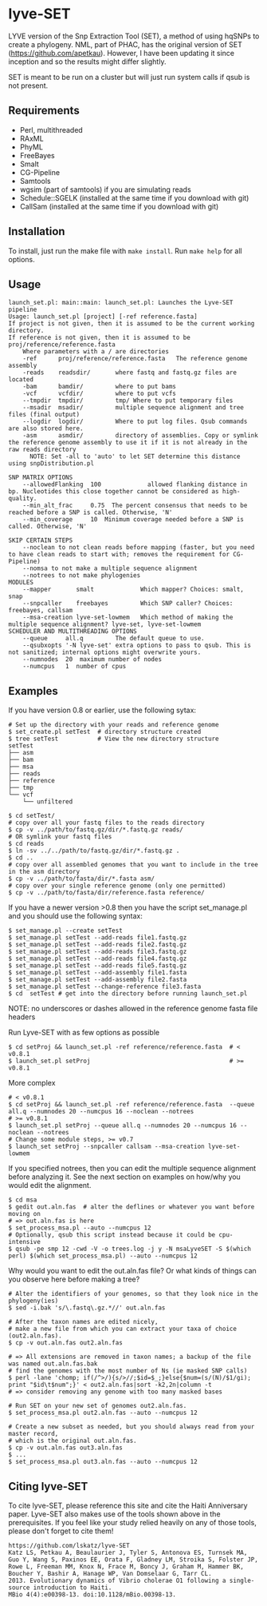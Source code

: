 lyve-SET
========

LYVE version of the Snp Extraction Tool (SET), a method of using hqSNPs to create a phylogeny.  NML, part of PHAC, has the original version of SET (https://github.com/apetkau).  However, I have been updating it since inception and so the results might differ slightly.

SET is meant to be run on a cluster but will just run system calls if qsub is not present. 

Requirements
------------
* Perl, multithreaded
* RAxML
* PhyML
* FreeBayes
* Smalt
* CG-Pipeline
* Samtools
* wgsim (part of samtools) if you are simulating reads
* Schedule::SGELK (installed at the same time if you download with git)
* CallSam (installed at the same time if you download with git)

Installation
------------

To install, just run the make file with `make install`.  Run `make help` for all options.

Usage
-----
    launch_set.pl: main::main: launch_set.pl: Launches the Lyve-SET pipeline
    Usage: launch_set.pl [project] [-ref reference.fasta]
    If project is not given, then it is assumed to be the current working directory.
    If reference is not given, then it is assumed to be proj/reference/reference.fasta
	    Where parameters with a / are directories
	    -ref      proj/reference/reference.fasta   The reference genome assembly
	    -reads    readsdir/       where fastq and fastq.gz files are located
	    -bam      bamdir/         where to put bams
	    -vcf      vcfdir/         where to put vcfs
	    --tmpdir  tmpdir/         tmp/ Where to put temporary files
	    --msadir  msadir/         multiple sequence alignment and tree files (final output)
	    --logdir  logdir/         Where to put log files. Qsub commands are also stored here.
	    -asm      asmdir/         directory of assemblies. Copy or symlink the reference genome assembly to use it if it is not already in the raw reads directory
	      NOTE: Set -all to 'auto' to let SET determine this distance using snpDistribution.pl

    SNP MATRIX OPTIONS
	    --allowedFlanking  100             allowed flanking distance in bp. Nucleotides this close together cannot be considered as high-quality.
	    --min_alt_frac     0.75  The percent consensus that needs to be reached before a SNP is called. Otherwise, 'N'
	    --min_coverage     10  Minimum coverage needed before a SNP is called. Otherwise, 'N'

    SKIP CERTAIN STEPS
	    --noclean to not clean reads before mapping (faster, but you need to have clean reads to start with; removes the requirement for CG-Pipeline)
	    --nomsa to not make a multiple sequence alignment
	    --notrees to not make phylogenies
    MODULES
	    --mapper       smalt             Which mapper? Choices: smalt, snap
	    --snpcaller    freebayes         Which SNP caller? Choices: freebayes, callsam
	    --msa-creation lyve-set-lowmem   Which method of making the multiple sequence alignment? lyve-set, lyve-set-lowmem
    SCHEDULER AND MULTITHREADING OPTIONS
	    --queue     all.q         The default queue to use.
	    --qsubxopts '-N lyve-set' extra options to pass to qsub. This is not sanitized; internal options might overwrite yours.
	    --numnodes  20  maximum number of nodes
	    --numcpus   1  number of cpus



Examples
------
If you have version 0.8 or earlier, use the following sytax:

    # Set up the directory with your reads and reference genome
    $ set_create.pl setTest  # directory structure created
    $ tree setTest           # View the new directory structure
    setTest
    ├── asm
    ├── bam
    ├── msa
    ├── reads
    ├── reference
    ├── tmp
    └── vcf
        └── unfiltered

    $ cd setTest/            
    # copy over all your fastq files to the reads directory
    $ cp -v ../path/to/fastq.gz/dir/*.fastq.gz reads/     
    # OR symlink your fastq files
    $ cd reads
    $ ln -sv ../../path/to/fastq.gz/dir/*.fastq.gz .
    $ cd ..
    # copy over all assembled genomes that you want to include in the tree in the asm directory
    $ cp -v ../path/to/fasta/dir/*.fasta asm/                 
    # copy over your single reference genome (only one permitted)
    $ cp -v ../path/to/fasta/dir/reference.fasta reference/  

If you have a newer version >0.8 then you have the script set_manage.pl and you should use the following syntax:
    
    $ set_manage.pl --create setTest
    $ set_manage.pl setTest --add-reads file1.fastq.gz
    $ set_manage.pl setTest --add-reads file2.fastq.gz
    $ set_manage.pl setTest --add-reads file3.fastq.gz
    $ set_manage.pl setTest --add-reads file4.fastq.gz
    $ set_manage.pl setTest --add-reads file5.fastq.gz
    $ set_manage.pl setTest --add-assembly file1.fasta
    $ set_manage.pl setTest --add-assembly file2.fasta
    $ set_manage.pl setTest --change-reference file3.fasta
    $ cd  setTest # get into the directory before running launch_set.pl

NOTE: no underscores or dashes allowed in the reference genome fasta file headers
    
Run Lyve-SET with as few options as possible

    $ cd setProj && launch_set.pl -ref reference/reference.fasta  # < v0.8.1
    $ launch_set.pl setProj                                       # >= v0.8.1

More complex

    # < v0.8.1
    $ cd setProj && launch_set.pl -ref reference/reference.fasta  --queue all.q --numnodes 20 --numcpus 16 --noclean --notrees
    # >= v0.8.1
    $ launch_set.pl setProj --queue all.q --numnodes 20 --numcpus 16 --noclean --notrees
    # Change some module steps, >= v0.7
    $ launch_set setProj --snpcaller callsam --msa-creation lyve-set-lowmem
    
If you specified notrees, then you can edit the multiple sequence alignment before analyzing it. See the next section on examples on how/why you would edit the alignment.

    $ cd msa
    $ gedit out.aln.fas  # alter the deflines or whatever you want before moving on
    # => out.aln.fas is here
    $ set_process_msa.pl --auto --numcpus 12
    # Optionally, qsub this script instead because it could be cpu-intensive
    $ qsub -pe smp 12 -cwd -V -o trees.log -j y -N msaLyveSET -S $(which perl) $(which set_process_msa.pl) --auto --numcpus 12

Why would you want to edit the out.aln.fas file?  Or what kinds of things can you observe here before making a tree?
    
    # Alter the identifiers of your genomes, so that they look nice in the phylogeny(ies)
    $ sed -i.bak 's/\.fastq\.gz.*//' out.aln.fas

    # After the taxon names are edited nicely,
    # make a new file from which you can extract your taxa of choice (out2.aln.fas).
    $ cp -v out.aln.fas out2.aln.fas

    # => All extensions are removed in taxon names; a backup of the file was named out.aln.fas.bak
    # find the genomes with the most number of Ns (ie masked SNP calls)
    $ perl -lane 'chomp; if(/^>/){s/>//;$id=$_;}else{$num=(s/(N)/$1/gi); print "$id\t$num";}' < out2.aln.fas|sort -k2,2n|column -t
    # => consider removing any genome with too many masked bases

    # Run SET on your new set of genomes out2.aln.fas.
    $ set_process_msa.pl out2.aln.fas --auto --numcpus 12
    
    # Create a new subset as needed, but you should always read from your master record,
    # which is the original out.aln.fas.
    $ cp -v out.aln.fas out3.aln.fas
    $ ...
    $ set_process_msa.pl out3.aln.fas --auto --numcpus 12

Citing lyve-SET
-----
To cite lyve-SET, please reference this site and cite the Haiti Anniversary paper. Lyve-SET also makes use of the tools shown above in the prerequisites.  If you feel like your study relied heavily on any of those tools, please don't forget to cite them!
    
    https://github.com/lskatz/lyve-SET
    Katz LS, Petkau A, Beaulaurier J, Tyler S, Antonova ES, Turnsek MA, Guo Y, Wang S, Paxinos EE, Orata F, Gladney LM, Stroika S, Folster JP, Rowe L, Freeman MM, Knox N, Frace M, Boncy J, Graham M, Hammer BK, Boucher Y, Bashir A, Hanage WP, Van Domselaar G, Tarr CL. 
    2013. Evolutionary dynamics of Vibrio cholerae O1 following a single-source introduction to Haiti. 
    MBio 4(4):e00398-13. doi:10.1128/mBio.00398-13.
